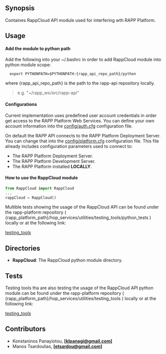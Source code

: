## Synopsis

Containes RappCloud API module used for interfering wth RAPP Platform.

## Usage

#### Add the module to python path
Add the following into your ~/.bashrc in order to add RappCloud module into python module scope:

```
  export PYTHONPATH=$PYTHONPATH:{rapp_api_repo_path}/python
```

where {rapp_api_repo_path} is the path to the rapp-api repository locally.

>  e.g. "~/rapp_ws/src/rapp-api"


####  Configurations
Current implementation uses predefined user account credentials in order get access to
the RAPP Platform Web Services.
You can define your own account information into the [config/auth.cfg](https://github.com/rapp-project/rapp-api/blob/python/python/RappCloud/config/auth.cfg) configuration file.

On default the RAPP API connects to the RAPP Platform Deployment Server. You can change that into the [config/platform.cfg](https://github.com/rapp-project/rapp-api/blob/python/python/RappCloud/config/platform.cfg)
configuration file. This file already includes configuration parameters used to connect to:

- The RAPP Platform Deployment Server.
- The RAPP Platform Development Server.
- The RAPP Platform installed **LOCALLY**.


#### How to use the RappCloud module

```python
from RappCloud import RappCloud
...
rappCloud = RappCloud()
```

Multible tests showing the usage of the RappCloud API can be found under the rapp-platform repository
( {rapp_platform_path}/hop_services/utilities/testing_tools/python_tests ) locally or at the following link:

 [testing_tools](https://github.com/rapp-project/rapp-platform/tree/master/hop_services/utilities/testing_tools/python_tests)


## Directories

- **RappCloud**: The RappCloud python module directory.


## Tests

Testing tools tha are also testing the usage of the RappCloud API python module can be found
under the rapp-platform repository ( {rapp_platform_path}/hop_services/utilities/testing_tools ) locally
or at the following link:

 [testing_tools](https://github.com/rapp-project/rapp-platform/tree/master/hop_services/utilities/testing_tools)


## Contributors

- Konstaninos Panayiotou, **[klpanagi@gmail.com]**
- Manos Tsardoulias, **[etsardou@gmail.com]**
